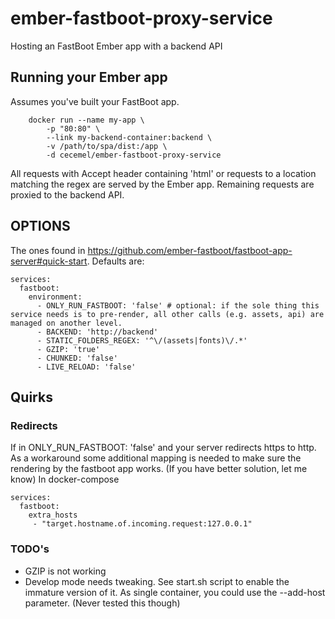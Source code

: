 # ember-fastboot-proxy-service
Hosting an FastBoot Ember app with a backend API

## Running your Ember app
Assumes you've built your FastBoot app.
```
    docker run --name my-app \
        -p "80:80" \
        --link my-backend-container:backend \
        -v /path/to/spa/dist:/app \
        -d cecemel/ember-fastboot-proxy-service
```
All requests with Accept header containing 'html' or requests to a location matching the regex are served by the Ember app.
Remaining requests are proxied to the backend API.
## OPTIONS
The ones found in https://github.com/ember-fastboot/fastboot-app-server#quick-start.
Defaults are:
```
services:
  fastboot:
    environment:
      - ONLY_RUN_FASTBOOT: 'false' # optional: if the sole thing this service needs is to pre-render, all other calls (e.g. assets, api) are managed on another level.
      - BACKEND: 'http://backend'
      - STATIC_FOLDERS_REGEX: '^\/(assets|fonts)\/.*'
      - GZIP: 'true'
      - CHUNKED: 'false'
      - LIVE_RELOAD: 'false'
```
## Quirks
### Redirects
If in ONLY_RUN_FASTBOOT: 'false' and your server redirects https to http. As a workaround some additional mapping is needed to make sure the rendering by the fastboot app works. (If you have better solution, let me know)
In docker-compose
```
services:
  fastboot:
    extra_hosts
     - "target.hostname.of.incoming.request:127.0.0.1"
```
### TODO's
  - GZIP is not working
  - Develop mode needs tweaking. See start.sh script to enable the immature version of it.
As single container, you could use the --add-host parameter. (Never tested this though)
